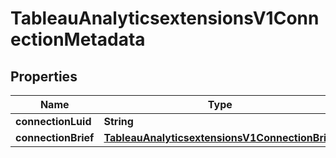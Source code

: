 

# TableauAnalyticsextensionsV1ConnectionMetadata


## Properties

| Name | Type | Description | Notes |
|------------ | ------------- | ------------- | -------------|
|**connectionLuid** | **String** |  |  [optional] |
|**connectionBrief** | [**TableauAnalyticsextensionsV1ConnectionBrief**](TableauAnalyticsextensionsV1ConnectionBrief.md) |  |  [optional] |



